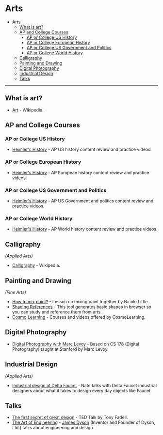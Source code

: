 # Arts

- [Arts](#arts)
  - [What is art?](#what-is-art)
  - [AP and College Courses](#ap-and-college-courses)
    - [AP or College US History](#ap-or-college-us-history)
    - [AP or College European History](#ap-or-college-european-history)
    - [AP or College US Government and Politics](#ap-or-college-us-government-and-politics)
    - [AP or College World History](#ap-or-college-world-history)
  - [Calligraphy](#calligraphy)
  - [Painting and Drawing](#painting-and-drawing)
  - [Digital Photography](#digital-photography)
  - [Industrial Design](#industrial-design)
  - [Talks](#talks)

---

## What is art?
- [Art](https://en.wikipedia.org/wiki/Art) - Wikipedia.

## AP and College Courses

### AP or College US History
- [Heimler's History](https://www.youtube.com/@heimlershistory) - AP US history content review and practice videos.

### AP or College European History
- [Heimler's History](https://www.youtube.com/@heimlershistory) - AP European history content review and practice videos.

### AP or College US Government and Politics
- [Heimler's History](https://www.youtube.com/@heimlershistory) - AP US Government and politics content review and practice videos.

### AP or College World History
- [Heimler's History](https://www.youtube.com/@heimlershistory) - AP World history content review and practice videos.

## Calligraphy
*(Applied Arts)*
- [Calligraphy](https://en.wikipedia.org/wiki/Calligraphy) - Wikipedia.

## Painting and Drawing
*(Fine Arts)*
- [How to mix paint?](https://littleneocreative.com/mixingpaint/) - Lesson on mixing paint together by Nicole Little.
- [Shading References](https://shadingreference.com) - This tool generates basic shapes in browser so you can study and reference them from arts.
- [Cosmo Learning](https://cosmolearning.org/topics/drawing/) - Courses and videos offered by CosmoLearning.

## Digital Photography
- [Digital Photography with Marc Levoy](https://cosmolearning.org/courses/digital-photography-with-marc-levoy/) - Based on CS 178 (Digital Photography) taught at Stanford by Marc Levoy.
## Industrial Design
*(Applied Arts)*
- [Industrial design at Delta Faucet](https://youtu.be/c1ksrjRA678) - Nate talks with Delta Faucet industrial designers about what it takes to design every day objects like Faucet.

## Talks
- [The first secret of great design](https://youtu.be/9uOMectkCCs) - TED Talk by Tony Fadell.
- [The Art of Engineering](https://archive.org/details/podcast_businessleadership-video_the-art-engineering_1000084846101) - [James Dyson](https://en.wikipedia.org/wiki/James_Dyson) (Inventor and Founder of Dyson, Ltd.) talks about engineering and design.
